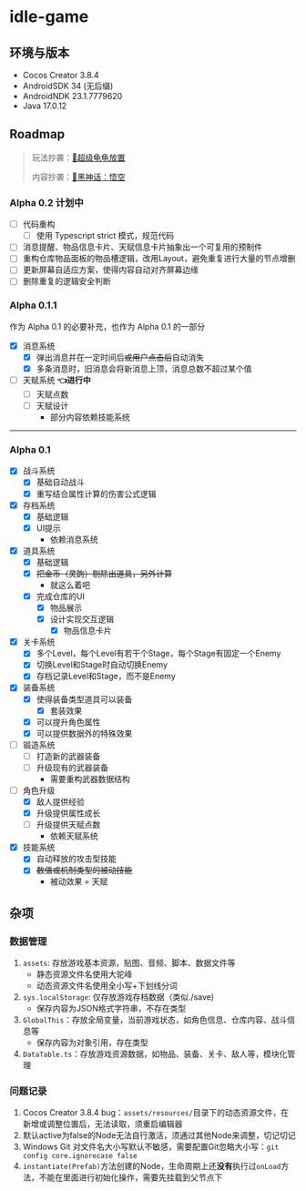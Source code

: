 # idle-game

## 环境与版本

- Cocos Creator 3.8.4
- AndroidSDK 34 (无后缀)
- AndroidNDK 23.1.7779620
- Java 17.0.12

## Roadmap

> 玩法抄袭：[🐢超级龟龟放置](https://superturtleidle.github.io/)
>
> 内容抄袭：[🐒黑神话：悟空](https://heishenhua.com/)

### Alpha 0.2 计划中

- [ ] 代码重构
  - [ ] 使用 Typescript strict 模式，规范代码
- [ ] 消息提醒、物品信息卡片、天赋信息卡片抽象出一个可复用的预制件
- [ ] 重构仓库物品面板的物品槽逻辑，改用Layout，避免重复进行大量的节点增删
- [ ] 更新屏幕自适应方案，使得内容自动对齐屏幕边缘
- [ ] 删除重复的逻辑安全判断

### Alpha 0.1.1

作为 Alpha 0.1 的必要补充，也作为 Alpha 0.1 的一部分

- [x] 消息系统
    - [x] 弹出消息并在一定时间后~~或用户点击后~~自动消失
    - [x] 多条消息时，旧消息会将新消息上顶，消息总数不超过某个值
- [ ] 天赋系统 **👈进行中**
    - [ ] 天赋点数
    - [ ] 天赋设计
      - 部分内容依赖技能系统

---

### Alpha 0.1

- [x] 战斗系统
    - [x] 基础自动战斗
    - [x] 重写结合属性计算的伤害公式逻辑
- [x] 存档系统
    - [x] 基础逻辑
    - [x] UI提示
        - 依赖消息系统
- [x] 道具系统
    - [x] 基础逻辑
    - [x] ~~把金币（灵韵）剔除出道具，另外计算~~
        - 就这么着吧
    - [x] 完成仓库的UI
        - [x] 物品展示
        - [x] 设计实现交互逻辑
            - [x] 物品信息卡片
- [x] 关卡系统
    - [x] 多个Level，每个Level有若干个Stage，每个Stage有固定一个Enemy
    - [x] 切换Level和Stage时自动切换Enemy
    - [x] 存档记录Level和Stage，而不是Enemy
- [x] 装备系统
    - [x] 使得装备类型道具可以装备
        - [x] 套装效果
    - [x] 可以提升角色属性
    - [x] 可以提供数据外的特殊效果
- [ ] 锻造系统
    - [ ] 打造新的武器装备
    - [ ] 升级现有的武器装备
      - 需要重构武器数据结构
- [ ] 角色升级
    - [x] 敌人提供经验
    - [x] 升级提供属性成长
    - [ ] 升级提供天赋点数
        - 依赖天赋系统
- [x] 技能系统
    - [x] 自动释放的攻击型技能
    - [x] ~~数值或机制类型的被动技能~~
      - 被动效果 = 天赋

## 杂项

### 数据管理

1. `assets`: 存放游戏基本资源，贴图、音频、脚本、数据文件等
    - 静态资源文件名使用大驼峰
    - 动态资源文件名使用全小写+下划线分词
2. `sys.localStorage`: 仅存放游戏存档数据（类似./save)
    - 保存内容为JSON格式字符串，不存在类型
3. `GlobalThis`：存放全局变量，当前游戏状态，如角色信息、仓库内容、战斗信息等
    - 保存内容为对象引用，存在类型
4. `DataTable.ts`：存放游戏资源数据，如物品、装备、关卡、敌人等，模块化管理

### 问题记录

1. Cocos Creator 3.8.4 bug：`assets/resources/`目录下的动态资源文件，在新增或调整位置后，无法读取，须重启编辑器
2. 默认active为false的Node无法自行激活，须通过其他Node来调整，切记切记
3. Windows Git 对文件名大小写默认不敏感，需要配置Git忽略大小写：`git config core.ignorecase false`
4. `instantiate(Prefab)`方法创建的Node，生命周期上还**没有**执行过`onLoad`方法，不能在里面进行初始化操作，需要先挂载到父节点下
